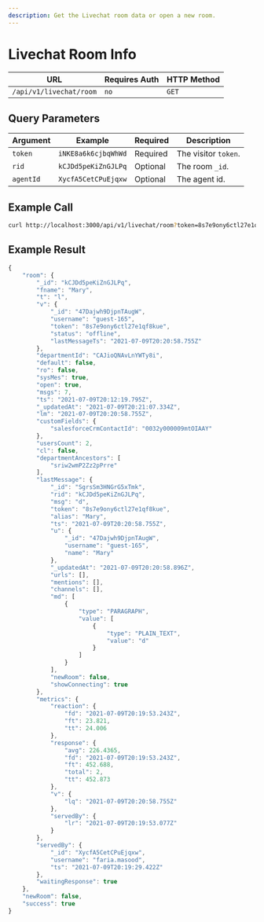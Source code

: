 ```yaml
---
description: Get the Livechat room data or open a new room.
---
```


# Livechat Room Info

| URL                     | Requires Auth | HTTP Method |
| ----------------------- | ------------- | ----------- |
| `/api/v1/livechat/room` | `no`          | `GET`       |

## Query Parameters

| Argument  | Example             | Required | Description          |
| --------- | ------------------- | -------- | -------------------- |
| `token`   | `iNKE8a6k6cjbqWhWd` | Required | The visitor `token`. |
| `rid`     | `kCJDd5peKiZnGJLPq` | Optional | The room `_id`.      |
| `agentId` | `XycfA5CetCPuEjqxw` | Optional | The agent id.        |

## Example Call

```bash
curl http://localhost:3000/api/v1/livechat/room?token=8s7e9ony6ctl27e1qf8kue&rid=kCJDd5peKiZnGJLPq&agentId=XycfA5CetCPuEjqxw
```

## Example Result

```javascript
{
    "room": {
        "_id": "kCJDd5peKiZnGJLPq",
        "fname": "Mary",
        "t": "l",
        "v": {
            "_id": "47Dajwh9DjpnTAugW",
            "username": "guest-165",
            "token": "8s7e9ony6ctl27e1qf8kue",
            "status": "offline",
            "lastMessageTs": "2021-07-09T20:20:58.755Z"
        },
        "departmentId": "CAJioQNAvLnYWTy8i",
        "default": false,
        "ro": false,
        "sysMes": true,
        "open": true,
        "msgs": 7,
        "ts": "2021-07-09T20:12:19.795Z",
        "_updatedAt": "2021-07-09T20:21:07.334Z",
        "lm": "2021-07-09T20:20:58.755Z",
        "customFields": {
            "salesforceCrmContactId": "0032y000009mtOIAAY"
        },
        "usersCount": 2,
        "cl": false,
        "departmentAncestors": [
            "sriw2wmP2Zz2pPrre"
        ],
        "lastMessage": {
            "_id": "SgrsSm3HNGrG5xTmk",
            "rid": "kCJDd5peKiZnGJLPq",
            "msg": "d",
            "token": "8s7e9ony6ctl27e1qf8kue",
            "alias": "Mary",
            "ts": "2021-07-09T20:20:58.755Z",
            "u": {
                "_id": "47Dajwh9DjpnTAugW",
                "username": "guest-165",
                "name": "Mary"
            },
            "_updatedAt": "2021-07-09T20:20:58.896Z",
            "urls": [],
            "mentions": [],
            "channels": [],
            "md": [
                {
                    "type": "PARAGRAPH",
                    "value": [
                        {
                            "type": "PLAIN_TEXT",
                            "value": "d"
                        }
                    ]
                }
            ],
            "newRoom": false,
            "showConnecting": true
        },
        "metrics": {
            "reaction": {
                "fd": "2021-07-09T20:19:53.243Z",
                "ft": 23.821,
                "tt": 24.006
            },
            "response": {
                "avg": 226.4365,
                "fd": "2021-07-09T20:19:53.243Z",
                "ft": 452.688,
                "total": 2,
                "tt": 452.873
            },
            "v": {
                "lq": "2021-07-09T20:20:58.755Z"
            },
            "servedBy": {
                "lr": "2021-07-09T20:19:53.077Z"
            }
        },
        "servedBy": {
            "_id": "XycfA5CetCPuEjqxw",
            "username": "faria.masood",
            "ts": "2021-07-09T20:19:29.422Z"
        },
        "waitingResponse": true
    },
    "newRoom": false,
    "success": true
}
```
